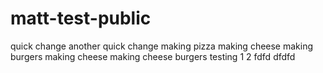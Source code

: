 # matt-test-public

quick change
another quick change
making pizza
making cheese
making burgers
making cheese
making cheese burgers
testing 1 2
fdfd
dfdfd
